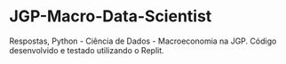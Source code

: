 # JGP-Macro-Data-Scientist 
Respostas, Python - Ciência de Dados - Macroeconomia na JGP. Código desenvolvido e testado utilizando o Replit.
